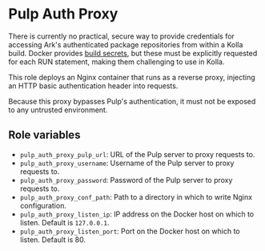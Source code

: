 # Pulp Auth Proxy

There is currently no practical, secure way to provide credentials for
accessing Ark's authenticated package repositories from within a Kolla build.
Docker provides [build
secrets](https://docs.docker.com/build/building/secrets/), but these must be
explicitly requested for each RUN statement, making them challenging to use in
Kolla.

This role deploys an Nginx container that runs as a reverse proxy, injecting an
HTTP basic authentication header into requests.

Because this proxy bypasses Pulp's authentication, it must not be exposed to
any untrusted environment.

## Role variables

* `pulp_auth_proxy_pulp_url`: URL of the Pulp server to proxy requests to.
* `pulp_auth_proxy_username`: Username of the Pulp server to proxy requests to.
* `pulp_auth_proxy_password`: Password of the Pulp server to proxy requests to.
* `pulp_auth_proxy_conf_path`: Path to a directory in which to write Nginx
  configuration.
* `pulp_auth_proxy_listen_ip`: IP address on the Docker host on which to
  listen. Default is `127.0.0.1`.
* `pulp_auth_proxy_listen_port`: Port on the Docker host on which to listen.
  Default is 80.
